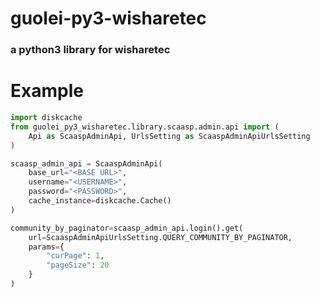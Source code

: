 # guolei-py3-wisharetec

### a python3 library for wisharetec

# Example

```python
import diskcache
from guolei_py3_wisharetec.library.scaasp.admin.api import (
    Api as ScaaspAdminApi, UrlsSetting as ScaaspAdminApiUrlsSetting
)

scaasp_admin_api = ScaaspAdminApi(
    base_url="<BASE URL>",
    username="<USERNAME>",
    password="<PASSWORD>",
    cache_instance=diskcache.Cache()
)

community_by_paginator=scaasp_admin_api.login().get(
    url=ScaaspAdminApiUrlsSetting.QUERY_COMMUNITY_BY_PAGINATOR,
    params={
        "curPage": 1,
        "pageSize": 20
    }
)

```
